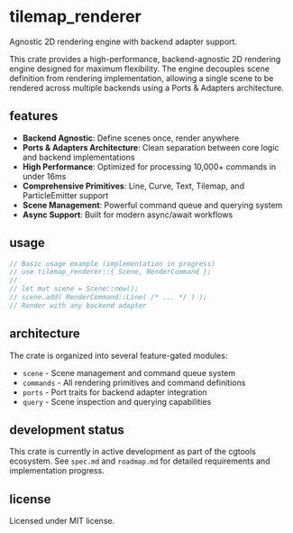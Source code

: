 # tilemap_renderer

Agnostic 2D rendering engine with backend adapter support.

This crate provides a high-performance, backend-agnostic 2D rendering engine designed for maximum flexibility. The engine decouples scene definition from rendering implementation, allowing a single scene to be rendered across multiple backends using a Ports & Adapters architecture.

## features

- **Backend Agnostic**: Define scenes once, render anywhere
- **Ports & Adapters Architecture**: Clean separation between core logic and backend implementations  
- **High Performance**: Optimized for processing 10,000+ commands in under 16ms
- **Comprehensive Primitives**: Line, Curve, Text, Tilemap, and ParticleEmitter support
- **Scene Management**: Powerful command queue and querying system
- **Async Support**: Built for modern async/await workflows

## usage

```rust
// Basic usage example (implementation in progress)
// use tilemap_renderer::{ Scene, RenderCommand };
// 
// let mut scene = Scene::new();
// scene.add( RenderCommand::Line( /* ... */ ) );
// Render with any backend adapter
```

## architecture

The crate is organized into several feature-gated modules:

- `scene` - Scene management and command queue system
- `commands` - All rendering primitives and command definitions  
- `ports` - Port traits for backend adapter integration
- `query` - Scene inspection and querying capabilities

## development status

This crate is currently in active development as part of the cgtools ecosystem. See `spec.md` and `roadmap.md` for detailed requirements and implementation progress.

## license

Licensed under MIT license.